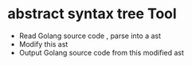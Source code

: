 
# abstract syntax tree  Tool
 - Read Golang source code , parse into a ast
 - Modify this ast
 - Output Golang source code from this modified ast